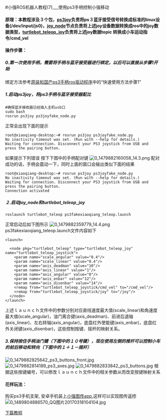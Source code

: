 #小强ROS机器人教程(7)___使用ps3手柄控制小强移动<br>
#### 原理：本教程涉及３个包，[ps3joy](http://wiki.ros.org/ps3joy)负责将ps３蓝牙接受信号转换成标准的linux设备(/dev/input/js0)，[joy_node](http://wiki.ros.org/joy)节点负责将上述joy设备数据转换成ros中的joy数据类型，[turtlebot_teleop_joy](http://wiki.ros.org/turtlebot_teleop)负责将上述joy数据topic 转换成小车运动指令/cmd_vel
#### 操作步骤：
##### 0.第一次使用手柄，需要将手柄与蓝牙接受器进行绑定，以后可以直接从步骤1开始
绑定方法参考[原装和国产ps3手柄ros驱动程序](http://community.bwbot.org/topic/169/原装和国产ps3手柄ros驱动程序)中的“快速使用方法步骤1”
##### 1.启动ps3joy，将ps3手柄与蓝牙接受器配比
```
#确保蓝牙接收器已经插入主机usb口
sudo bash
rosrun ps3joy ps3joyfake_node.py
```
正常会出现下面的提示
```
root@xiaoqiang-desktop:~# rosrun ps3joy ps3joyfake_node.py 
No inactivity timeout was set. (Run with --help for details.)
Waiting for connection. Disconnect your PS3 joystick from USB and press the pairing button.
```
如果提示下列错误
按下下图中的手柄配对键
![0_1479882160058_14.3.png](/uploads/files/1479882161376-14.3.png) 
配对成功的话，手柄会震动一下，同时上面的窗口会输出类似下面的结果
```
root@xiaoqiang-desktop:~# rosrun ps3joy ps3joyfake_node.py 
No inactivity timeout was set. (Run with --help for details.)
Waiting for connection. Disconnect your PS3 joystick from USB and press the pairing button.
Connection activated
```
##### ２.启动joy_node和turtlebot_teleop_joy
```
roslaunch turtlebot_teleop ps3fakexiaoqiang_teleop.launch
```
正常启动后如下图所示
![0_1479882359779_14.4.png](/uploads/files/1479882361397-14.4-resized.png) 
ps3fakexiaoqiang_teleop.launch文件内容如下
```
<launch>

  <node pkg="turtlebot_teleop" type="turtlebot_teleop_joy" name="turtlebot_teleop_joystick">
    <param name="scale_angular" value="0.4"/>
    <param name="scale_linear" value="0.4"/>
    <param name="axis_deadman" value="10"/>
    <param name="axis_linear" value="1"/>
    <param name="axis_angular" value="0"/>
    <param name="axis_enbar" value="12"/>
    <param name="axis_disenbar" value="14"/>
    <remap from="turtlebot_teleop_joystick/cmd_vel" to="/cmd_vel"/>
    <remap from="turtlebot_teleop_joystick/joy" to="/joy"/>
  </node>
</launch>
```
上述ｌａｕｎｃｈ文件中的参数分别对应直线速度最大值(scale_linear)和角速度最大值(scale_angular)，油门离合键(axis_deadman)、前进后退轴(axis_linear)、左右转轴(axis_angular)，底盘红外使能键(axis_enbar)，底盘红外关闭键(axis_disenbar)，这些控制按键、摇杆的映射关系。
##### 3.保持按住手柄油门键（下图中的１０号键），现在使用左侧的推杆可以控制小车的前后移动和转向（下图中的１＋１－摇杆）
![0_1479882825642_ps3_buttons_front.jpg](/uploads/files/1479882826857-ps3_buttons_front.jpg) 
![0_1479882814189_ps3_axes.jpg](/uploads/files/1479882815823-ps3_axes.jpg) 
![0_1479882833842_ps3_buttons.jpg](/uploads/files/1479882835151-ps3_buttons.jpg) 
根据这些按键编号，可以修改ｌａｕｎｃｈ文件中的相关参数从而改变按键映射关系
#### 花样玩法：
购买ps3手机支架, 安卓手机装上[小强图传app](http://community.bwbot.org/uploads/files/1487658205402-xiaoqiang-no-control.apk),这样可以实现图传遥控
![0_1489804886570_QQ图片20170318104104.jpg](/assets/uploads/files/1489804884002-qq图片20170318104104-resized.jpeg)

[下篇教程](http://community.bwbot.org/topic/83/%E5%B0%8F%E5%BC%BAros%E6%9C%BA%E5%99%A8%E4%BA%BA%E6%95%99%E7%A8%8B-8-___kinect1%E4%BB%A3-ros%E9%A9%B1%E5%8A%A8%E6%B5%8B%E8%AF%95%E4%B8%8E%E5%AE%89%E8%A3%85)